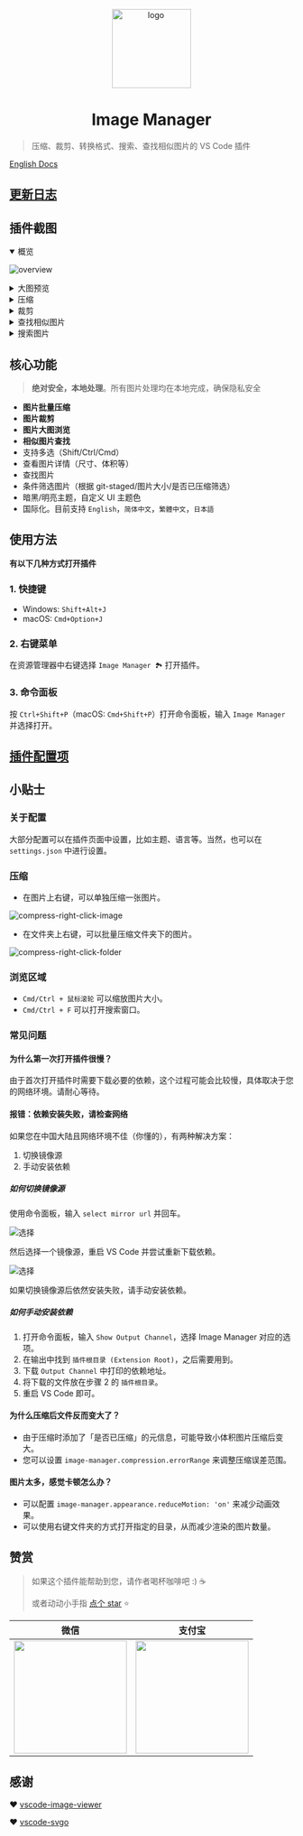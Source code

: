 <p align='center'>
  <a href='https://github.com/hemengke1997/vscode-image-manager' target="_blank" rel='noopener noreferrer'>
    <img width='140' src='./assets/logo.png' alt='logo' />
  </a>
</p>

<h1 align='center'>Image Manager</h1>

> 压缩、裁剪、转换格式、搜索、查找相似图片的 VS Code 插件

[English Docs](./README.md)

## [更新日志](./CHANGELOG.md)

## 插件截图

<details open>
  <summary>概览</summary>

![overview](./screenshots/overview.png)

</details>

<details>
  <summary>大图预览</summary>

![preview](./screenshots/preview.png)

</details>

<details>
  <summary>压缩</summary>

![compression](./screenshots/compression.png)

</details>

<details>
  <summary>裁剪</summary>

![crop](./screenshots/crop.png)

</details>

<details>
  <summary>查找相似图片</summary>

![find-similarity](./screenshots/find-similarity.png)

</details>

<details>
  <summary>搜索图片</summary>

![search](./screenshots/search.png)

</details>

## 核心功能

> **绝对安全，本地处理**。所有图片处理均在本地完成，确保隐私安全

- **图片批量压缩**
- **图片裁剪**
- **图片大图浏览**
- **相似图片查找**
- 支持多选（Shift/Ctrl/Cmd）
- 查看图片详情（尺寸、体积等）
- 查找图片
- 条件筛选图片（根据 git-staged/图片大小/是否已压缩筛选）
- 暗黑/明亮主题，自定义 UI 主题色
- 国际化。目前支持 `English`，`简体中文`，`繁體中文`，`日本語`

## 使用方法

**有以下几种方式打开插件**

### 1. 快捷键

- Windows: `Shift+Alt+J`
- macOS: `Cmd+Option+J`

### 2. 右键菜单

在资源管理器中右键选择 `Image Manager 🏞️` 打开插件。

### 3. 命令面板

按 `Ctrl+Shift+P`（macOS: `Cmd+Shift+P`）打开命令面板，输入 `Image Manager` 并选择打开。

## [插件配置项](./docs/vscode-configuration.md)

## 小贴士

### 关于配置

大部分配置可以在插件页面中设置，比如主题、语言等。当然，也可以在 `settings.json` 中进行设置。

### 压缩

- 在图片上右键，可以单独压缩一张图片。

![compress-right-click-image](./screenshots/compress-cn-1.png)

- 在文件夹上右键，可以批量压缩文件夹下的图片。

![compress-right-click-folder](./screenshots/compress-cn-2.png)

### 浏览区域

- `Cmd/Ctrl + 鼠标滚轮` 可以缩放图片大小。
- `Cmd/Ctrl + F` 可以打开搜索窗口。

### 常见问题

#### 为什么第一次打开插件很慢？

由于首次打开插件时需要下载必要的依赖，这个过程可能会比较慢，具体取决于您的网络环境。请耐心等待。

#### 报错：依赖安装失败，请检查网络

如果您在中国大陆且网络环境不佳（你懂的），有两种解决方案：

1. 切换镜像源
2. 手动安装依赖

##### 如何切换镜像源

使用命令面板，输入 `select mirror url` 并回车。

![选择](./screenshots/select-mirror-1.png)

然后选择一个镜像源，重启 VS Code 并尝试重新下载依赖。

![选择](./screenshots/select-mirror-2.png)

如果切换镜像源后依然安装失败，请手动安装依赖。

##### 如何手动安装依赖

1. 打开命令面板，输入 `Show Output Channel`，选择 Image Manager 对应的选项。
2. 在输出中找到 `插件根目录 (Extension Root)`，之后需要用到。
3. 下载 `Output Channel` 中打印的依赖地址。
4. 将下载的文件放在步骤 2 的 `插件根目录`。
5. 重启 VS Code 即可。

#### 为什么压缩后文件反而变大了？

- 由于压缩时添加了「是否已压缩」的元信息，可能导致小体积图片压缩后变大。
- 您可以设置 `image-manager.compression.errorRange` 来调整压缩误差范围。

#### 图片太多，感觉卡顿怎么办？

- 可以配置 `image-manager.appearance.reduceMotion: 'on'` 来减少动画效果。
- 可以使用右键文件夹的方式打开指定的目录，从而减少渲染的图片数量。

## 赞赏

> 如果这个插件能帮助到您，请作者喝杯咖啡吧 :) ☕️
>
> 或者动动小手指 [点个 star](https://github.com/hemengke1997/vscode-image-manager) ⭐️

| 微信                                                   | 支付宝                                              |
| ------------------------------------------------------ | --------------------------------------------------- |
| <img src="./screenshots/wechatpay.jpeg" width="200" /> | <img src="./screenshots/alipay.jpeg" width="200" /> |

## 感谢

❤️ [vscode-image-viewer](https://github.com/ZhangJian1713/vscode-image-viewer)

❤️ [vscode-svgo](https://github.com/1000ch/vscode-svgo)
